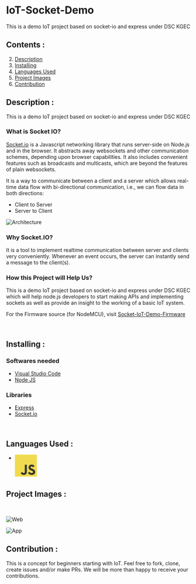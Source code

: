 # **IoT-Socket-Demo**
This is a demo IoT project based on socket-io and express under DSC KGEC 

## **Contents :**
2. [Description](#description)
3. [Installing](#installing)
5. [Languages Used](#languages-used)
4. [Project Images](#project-images)
6. [Contribution](#contribution)

## **Description :**
This is a demo IoT project based on socket-io and express under DSC KGEC
### **What is Socket IO?**

[Socket.io](https://socket.io) is a Javascript networking library that runs server-side on Node.js and in the browser. It abstracts away websockets and other communication schemes, depending upon browser capabilities. It also includes convenient features such as broadcasts and multicasts, which are beyond the features of plain websockets.

It is a way to communicate between a client and a server which allows real-time data flow with bi-directional communication, i.e., we can flow data in both directions:
- Client to Server
- Server to Client

![Architecture](https://user-images.githubusercontent.com/55695557/146581370-ac7e388d-6136-4e27-9a9d-8b759fbe1114.png)



### **Why Socket.IO?**

It is a tool to implement realtime communication between server and clients very conveniently. Whenever an event occurs, the server can instantly send a message to the client(s).
<br>

### **How this Project will Help Us?**

This is a demo IoT project based on socket-io and express under DSC KGEC which will help node.js developers to start making APIs and implementing sockets as well as provide an insight to the working of a basic IoT system.

For the Firmware source (for NodeMCU), visit [Socket-IoT-Demo-Firmware](https://github.com/DSCKGEC/IoT-Socket-Demo-Firmware)

<br>

## **Installing :**

### Softwares needed

- [Visual Studio Code](https://code.visualstudio.com)
- [Node JS](https://nodejs.org/en)

### Libraries
- [Express](https://expressjs.com/)
- [Socket.io](https://socket.io)

<br>

## **Languages Used :**

-  <img align="left" alt="JavaScript" width="60px" src="https://raw.githubusercontent.com/github/explore/80688e429a7d4ef2fca1e82350fe8e3517d3494d/topics/javascript/javascript.png" />
<br>
<br>


## **Project Images :**
<br>

![Web](https://user-images.githubusercontent.com/55695557/146581912-aa87f471-4d50-42a9-ba82-6d1702a733cc.png)

![App](https://user-images.githubusercontent.com/55695557/146581918-c7320916-9395-4a25-8dac-1de4e65d8b6a.png)

## **Contribution :**
This is a concept for beginners starting with IoT. Feel free to fork, clone, create issues and/or make PRs. We will be more than happy to receive your contributions.